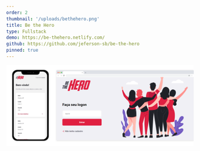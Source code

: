 ```yaml
---
order: 2
thumbnail: '/uploads/bethehero.png'
title: Be the Hero
type: Fullstack
demo: https://be-thehero.netlify.com/
github: https://github.com/jeferson-sb/be-the-hero
pinned: true
---
```


![](/uploads/bethehero.png)
